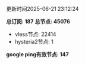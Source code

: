 更新时间2025-06-21 23:12:24

**总订阅: 187**
**总节点: 45076**
- vless节点: 22414
- hysteria2节点: 1

**google ping有效节点: 147**
